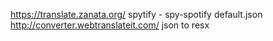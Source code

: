 https://translate.zanata.org/
spytify - spy-spotify
default.json
http://converter.webtranslateit.com/
json to resx